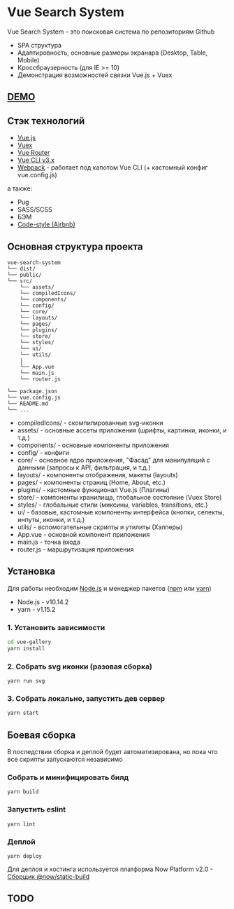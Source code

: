 # Vue Search System

Vue Search System - это поисковая система по репозиториям Github

* SPA структура
* Адаптировность, основные размеры экранара (Desktop, Table, Mobile)
* Кроссбраузерность (для IE >= 10)
* Демонстрация возможностей связки Vue.js + Vuex

## [DEMO](https://vue-search-system.now.sh/)

## Стэк технологий

* [Vue.js](https://ru.vuejs.org/)
* [Vuex](https://vuex.vuejs.org/ru/)
* [Vue Router](https://router.vuejs.org/ru/)
* [Vue CLI v3.x](https://cli.vuejs.org/ru/)
* [Webpack](https://webpack.js.org/) - работает под капотом Vue CLI (+ кастомный конфиг vue.config.js)

а также:

* Pug
* SASS/SCSS
* БЭМ
* [Code-style (Airbnb)](https://github.com/Lavrend/javascript-airbnb)

## Основная структура проекта
```
vue-search-system
└── dist/
└── public/
└── src/
    └── assets/
    └── compiledIcons/
    └── components/
    └── config/
    └── core/
    └── layouts/
    └── pages/
    └── plugins/
    └── store/
    └── styles/
    └── ui/
    └── utils/
    |
    └── App.vue
    └── main.js
    └── router.js

└── package.json
└── vue.config.js
└── README.md
└── ...
```

* compiledIcons/ - скомпилированные svg-иконки
* assets/ - основные ассеты приложения (шрифты, картинки, иконки, и т.д.)
* components/ - основные компоненты приложения
* config/ - конфиги
* core/ - основное ядро приложения, "Фасад" для манипуляций с данными (запросы к API, фильтрация, и т.д.)
* layouts/ - компоненты отображения, макеты (layouts)
* pages/ - компоненты страниц (Home, About, etc.)
* plugins/ - кастомные функционал Vue.js (Плагины)
* store/ - компоненты хранилища, глобальное состояние (Vuex Store)
* styles/ - глобальные стили (миксины, variables, transitions, etc.)
* ui/ - базовые, кастомные компоненты интерфейса (кнопки, селекты, инпуты, иконки, и т.д.)
* utils/ - вспомогательные скрипты и утилиты (Хэлперы)
* App.vue - основной компонент приложения
* main.js - точка входа
* router.js - маршрутизация приложения

## Установка

Для работы необходим [Node.js](https://nodejs.org/) и менеджер пакетов ([npm](https://www.npmjs.com/) или [yarn](https://yarnpkg.com/))

* Node.js - v10.14.2
* yarn - v1.15.2

### 1. Установить зависимости

```sh
cd vue-gallery
yarn install
```

### 2. Собрать svg иконки (разовая сборка)
```
yarn run svg
```

### 3. Собрать локально, запустить дев сервер

```sh
yarn start
```

## Боевая сборка

В последствии сборка и деплой будет автоматизирована, но пока что все скрипты запускаются независимо

### Собрать и минифицировать билд
```
yarn build
```

### Запустить eslint
```
yarn lint
```

### Деплой
```
yarn deploy
```

Для деплоя и хостинга используется платформа Now Platform v2.0 - [Cборщик @now/static-build](https://zeit.co/guides/deploying-vuejs-to-now)

## TODO
